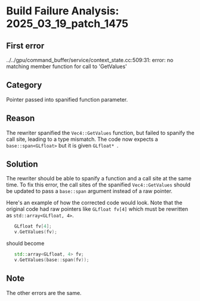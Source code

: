 # Build Failure Analysis: 2025_03_19_patch_1475

## First error

../../gpu/command_buffer/service/context_state.cc:509:31: error: no matching member function for call to 'GetValues'

## Category
Pointer passed into spanified function parameter.

## Reason
The rewriter spanified the `Vec4::GetValues` function, but failed to spanify the call site, leading to a type mismatch. The code now expects a `base::span<GLfloat>` but it is given `GLfloat* `.

## Solution
The rewriter should be able to spanify a function and a call site at the same time. To fix this error, the call sites of the spanified `Vec4::GetValues` should be updated to pass a `base::span` argument instead of a raw pointer. 

Here's an example of how the corrected code would look. Note that the original code had raw pointers like `GLfloat fv[4]` which must be rewritten as `std::array<GLfloat, 4>`.

```c++
   GLfloat fv[4];
   v.GetValues(fv);
```

should become

```c++
   std::array<GLfloat, 4> fv;
   v.GetValues(base::span(fv));
```

## Note
The other errors are the same.